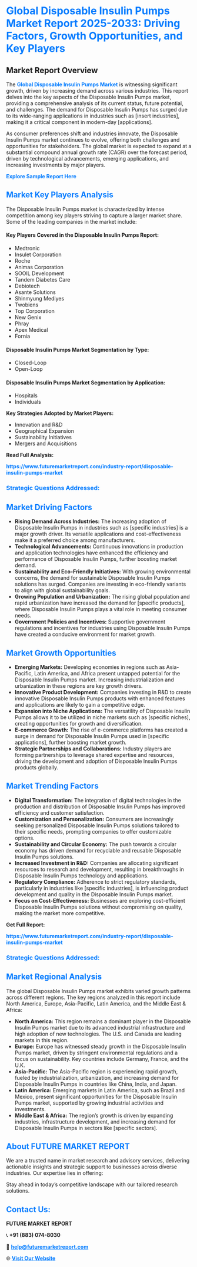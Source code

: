 <h1 style="color: #007BFF;">Global Disposable Insulin Pumps Market Report 2025-2033: Driving Factors, Growth Opportunities, and Key Players</h1>

<section id="overview">
<h2>Market Report Overview</h2>
<p>The <a href="https://www.futuremarketreport.com/industry-report/disposable-insulin-pumps-market" style="color: #007BFF; text-decoration: none;"><strong>Global Disposable Insulin Pumps Market</strong></a> is witnessing significant growth, driven by increasing demand across various industries. This report delves into the key aspects of the Disposable Insulin Pumps market, providing a comprehensive analysis of its current status, future potential, and challenges. The demand for Disposable Insulin Pumps has surged due to its wide-ranging applications in industries such as [insert industries], making it a critical component in modern-day [applications].</p>
<p>As consumer preferences shift and industries innovate, the Disposable Insulin Pumps market continues to evolve, offering both challenges and opportunities for stakeholders. The global market is expected to expand at a substantial compound annual growth rate (CAGR) over the forecast period, driven by technological advancements, emerging applications, and increasing investments by major players.</p>
</section>

<section id="overview">
<p><a href="https://www.futuremarketreport.com/request-sample/reportId=43815" style="color: #007BFF; text-decoration: none;"><strong>Explore Sample Report Here</strong></a></p>
</section>

<section id="key-players">
<h2 style="color: #007BFF;">Market Key Players Analysis</h2>
<p>The Disposable Insulin Pumps market is characterized by intense competition among key players striving to capture a larger market share. Some of the leading companies in the market include:</p>
<h4>Key Players Covered in the Disposable Insulin Pumps Report:</h4>
<ul><li>Medtronic</li><li>Insulet Corporation</li><li>Roche</li><li>Animas Corporation</li><li>SOOIL Development</li><li>Tandem Diabetes Care</li><li>Debiotech</li><li>Asante Solutions</li><li>Shinmyung Mediyes</li><li>Twobiens</li><li>Top Corporation</li><li>New Genix</li><li>Phray</li><li>Apex Medical</li><li>Fornia</li></ul>
<h4>Disposable Insulin Pumps Market Segmentation by Type:</h4>
<ul><li>Closed-Loop</li><li>Open-Loop</li></ul>

<h4>Disposable Insulin Pumps Market Segmentation by Application:</h4>
<ul><li>Hospitals</li><li>Individuals</li></ul>
<p><strong>Key Strategies Adopted by Market Players:</strong></p>
<ul>
<li>Innovation and R&D</li>
<li>Geographical Expansion</li>
<li>Sustainability Initiatives</li>
<li>Mergers and Acquisitions</li>
</ul>
</section>

<section>
<p><strong>Read Full Analysis: </strong></p><a href="https://www.futuremarketreport.com/industry-report/disposable-insulin-pumps-market" style="color: #007BFF; text-decoration: none;"><strong>https://www.futuremarketreport.com/industry-report/disposable-insulin-pumps-market</strong></a>
<h3 style="color: #007BFF;">Strategic Questions Addressed:</h3>
</section>

<section id="driving-factors">
<h2 style="color: #007BFF;">Market Driving Factors</h2>
<ul>
<li><strong>Rising Demand Across Industries:</strong> The increasing adoption of Disposable Insulin Pumps in industries such as [specific industries] is a major growth driver. Its versatile applications and cost-effectiveness make it a preferred choice among manufacturers.</li>
<li><strong>Technological Advancements:</strong> Continuous innovations in production and application technologies have enhanced the efficiency and performance of Disposable Insulin Pumps, further boosting market demand.</li>
<li><strong>Sustainability and Eco-Friendly Initiatives:</strong> With growing environmental concerns, the demand for sustainable Disposable Insulin Pumps solutions has surged. Companies are investing in eco-friendly variants to align with global sustainability goals.</li>
<li><strong>Growing Population and Urbanization:</strong> The rising global population and rapid urbanization have increased the demand for [specific products], where Disposable Insulin Pumps plays a vital role in meeting consumer needs.</li>
<li><strong>Government Policies and Incentives:</strong> Supportive government regulations and incentives for industries using Disposable Insulin Pumps have created a conducive environment for market growth.</li>
</ul>
</section>

<section id="growth-opportunities">
<h2 style="color: #007BFF;">Market Growth Opportunities</h2>
<ul>
<li><strong>Emerging Markets:</strong> Developing economies in regions such as Asia-Pacific, Latin America, and Africa present untapped potential for the Disposable Insulin Pumps market. Increasing industrialization and urbanization in these regions are key growth drivers.</li>
<li><strong>Innovative Product Development:</strong> Companies investing in R&D to create innovative Disposable Insulin Pumps products with enhanced features and applications are likely to gain a competitive edge.</li>
<li><strong>Expansion into Niche Applications:</strong> The versatility of Disposable Insulin Pumps allows it to be utilized in niche markets such as [specific niches], creating opportunities for growth and diversification.</li>
<li><strong>E-commerce Growth:</strong> The rise of e-commerce platforms has created a surge in demand for Disposable Insulin Pumps used in [specific applications], further boosting market growth.</li>
<li><strong>Strategic Partnerships and Collaborations:</strong> Industry players are forming partnerships to leverage shared expertise and resources, driving the development and adoption of Disposable Insulin Pumps products globally.</li>
</ul>
</section>

<section id="trending-factors">
<h2 style="color: #007BFF;">Market Trending Factors</h2>
<ul>
<li><strong>Digital Transformation:</strong> The integration of digital technologies in the production and distribution of Disposable Insulin Pumps has improved efficiency and customer satisfaction.</li>
<li><strong>Customization and Personalization:</strong> Consumers are increasingly seeking personalized Disposable Insulin Pumps solutions tailored to their specific needs, prompting companies to offer customizable options.</li>
<li><strong>Sustainability and Circular Economy:</strong> The push towards a circular economy has driven demand for recyclable and reusable Disposable Insulin Pumps solutions.</li>
<li><strong>Increased Investment in R&D:</strong> Companies are allocating significant resources to research and development, resulting in breakthroughs in Disposable Insulin Pumps technology and applications.</li>
<li><strong>Regulatory Compliance:</strong> Adherence to strict regulatory standards, particularly in industries like [specific industries], is influencing product development and quality in the Disposable Insulin Pumps market.</li>
<li><strong>Focus on Cost-Effectiveness:</strong> Businesses are exploring cost-efficient Disposable Insulin Pumps solutions without compromising on quality, making the market more competitive.</li>
</ul>
</section>

<section>
<p><strong>Get Full Report: </strong></p><a href="https://www.futuremarketreport.com/industry-report/disposable-insulin-pumps-market" style="color: #007BFF; text-decoration: none;"><strong>https://www.futuremarketreport.com/industry-report/disposable-insulin-pumps-market</strong></a>
<h3 style="color: #007BFF;">Strategic Questions Addressed:</h3>
</section>


<section id="regional-analysis">
<h2 style="color: #007BFF;">Market Regional Analysis</h2>
<p>The global Disposable Insulin Pumps market exhibits varied growth patterns across different regions. The key regions analyzed in this report include North America, Europe, Asia-Pacific, Latin America, and the Middle East & Africa:</p>
<ul>
<li><strong>North America:</strong> This region remains a dominant player in the Disposable Insulin Pumps market due to its advanced industrial infrastructure and high adoption of new technologies. The U.S. and Canada are leading markets in this region.</li>
<li><strong>Europe:</strong> Europe has witnessed steady growth in the Disposable Insulin Pumps market, driven by stringent environmental regulations and a focus on sustainability. Key countries include Germany, France, and the U.K.</li>
<li><strong>Asia-Pacific:</strong> The Asia-Pacific region is experiencing rapid growth, fueled by industrialization, urbanization, and increasing demand for Disposable Insulin Pumps in countries like China, India, and Japan.</li>
<li><strong>Latin America:</strong> Emerging markets in Latin America, such as Brazil and Mexico, present significant opportunities for the Disposable Insulin Pumps market, supported by growing industrial activities and investments.</li>
<li><strong>Middle East & Africa:</strong> The region’s growth is driven by expanding industries, infrastructure development, and increasing demand for Disposable Insulin Pumps in sectors like [specific sectors].</li>
</ul>
</section>

<footer>
<h2 style="color: #007BFF;">About FUTURE MARKET REPORT</h2>
<p>We are a trusted name in market research and advisory services, delivering actionable insights and strategic support to businesses across diverse industries. Our expertise lies in offering:</p>

<p>Stay ahead in today’s competitive landscape with our tailored research solutions.</p>

<h2 style="color: #007BFF;">Contact Us:</h2>
<p><strong>FUTURE MARKET REPORT</strong></p>
<p>📞 <strong>+91 (883) 074-8030</strong></p>
<p>📧 <strong><a href="mailto:help@futuremarketreport.com" style="color: #007BFF;">help@futuremarketreport.com</a></strong></p>
<p>🌐 <strong><a href="https://www.futuremarketreport.com/" style="color: #007BFF;">Visit Our Website</a></strong></p>
</footer>